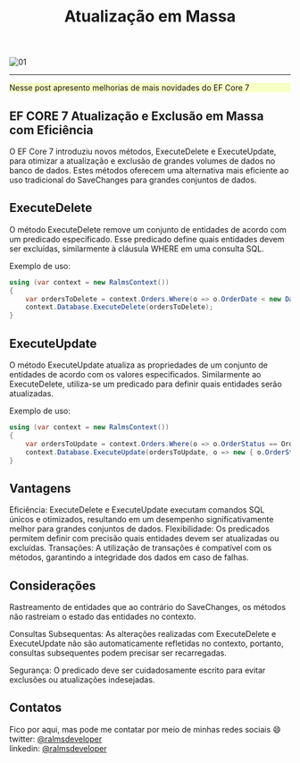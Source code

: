 ﻿---
title: "Atualização em Massa"
comments: true
excerpt_separator: "Ler mais"
toc: true
toc_label: "Tópicos"
categories:
  - dotnet
  - performance
  - Entity Framework Core
  - Entity Framework Core 7
header:
  teaser: /assets/images/dicasefcore.png
  caption: "www.ralms.io"
---

![01]({{site.url}}{{site.baseurl}}/assets/images/dicasefcore.png)
<hr /> 
<div class="notice--warning" style="background-color:#f8ffc4">
Nesse post apresento melhorias de mais novidades do EF Core 7
</div> 


## EF CORE 7 Atualização e Exclusão em Massa com Eficiência
O EF Core 7 introduziu novos métodos, ExecuteDelete e ExecuteUpdate, para otimizar a atualização e exclusão de grandes volumes de dados no banco de dados. Estes métodos oferecem uma alternativa mais eficiente ao uso tradicional do SaveChanges para grandes conjuntos de dados.

## ExecuteDelete

O método ExecuteDelete remove um conjunto de entidades de acordo com um predicado especificado. Esse predicado define quais entidades devem ser excluídas, similarmente à cláusula WHERE em uma consulta SQL.

Exemplo de uso:

```csharp
using (var context = new RalmsContext())
{
    var ordersToDelete = context.Orders.Where(o => o.OrderDate < new DateTime(2023, 1, 1));
    context.Database.ExecuteDelete(ordersToDelete);
}
```

## ExecuteUpdate

O método ExecuteUpdate atualiza as propriedades de um conjunto de entidades de acordo com os valores especificados. Similarmente ao ExecuteDelete, utiliza-se um predicado para definir quais entidades serão atualizadas.

Exemplo de uso:

```csharp
using (var context = new RalmsContext())
{
    var ordersToUpdate = context.Orders.Where(o => o.OrderStatus == OrderStatus.Pending);
    context.Database.ExecuteUpdate(ordersToUpdate, o => new { o.OrderStatus = OrderStatus.Shipped });
}
```

## Vantagens

Eficiência: ExecuteDelete e ExecuteUpdate executam comandos SQL únicos e otimizados, resultando em um desempenho significativamente melhor para grandes conjuntos de dados.
Flexibilidade: Os predicados permitem definir com precisão quais entidades devem ser atualizadas ou excluídas.
Transações: A utilização de transações é compatível com os métodos, garantindo a integridade dos dados em caso de falhas.

## Considerações

Rastreamento de entidades que ao contrário do SaveChanges, os métodos não rastreiam o estado das entidades no contexto.

Consultas Subsequentas: As alterações realizadas com ExecuteDelete e ExecuteUpdate não são automaticamente refletidas no contexto, portanto, consultas subsequentes podem precisar ser recarregadas.

Segurança: O predicado deve ser cuidadosamente escrito para evitar exclusões ou atualizações indesejadas.
 

## Contatos
<div class="notice--info">
 Fico por aqui, mas pode me contatar por meio de minhas redes sociais 😄 <br />
 twitter: <a alt="" href="https://twitter.com/RalmsDeveloper">@ralmsdeveloper</a><br />
 linkedin: <a alt="" href="https://www.linkedin.com/in/ralmsdeveloper/">@ralmsdeveloper</a><br />
</div> 
